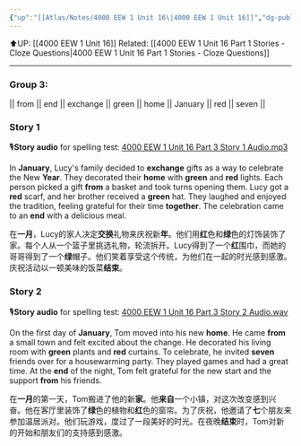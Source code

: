 ```yaml
---
{"up":"[[Atlas/Notes/4000 EEW 1 Unit 16\|4000 EEW 1 Unit 16]]","dg-publish":true,"permalink":"/atlas/notes/4000-eew-1-unit-16-part-3-stories/","dgPassFrontmatter":true}
---
```


⬆️UP: [[4000 EEW 1 Unit 16]]
Related: [[4000 EEW 1 Unit 16 Part 1 Stories - Cloze Questions\|4000 EEW 1 Unit 16 Part 1 Stories - Cloze Questions]]

---
### Group 3: 
|| from || end || exchange || green || home || January || red || seven ||

### Story 1
🎙️**Story audio** for spelling test: [4000 EEW 1 Unit 16 Part 3 Story 1 Audio.mp3](https://drive.google.com/file/d/1KeTPg43LYQ5sf2eVMbVZznexkLpDne3J/view?usp=drive_link)

In **January**, Lucy's family decided to **exchange** gifts as a way to celebrate the New **Year**. They decorated their **home** with **green** and **red** lights. Each person picked a gift **from** a basket and took turns opening them. Lucy got a **red** scarf, and her brother received a **green** hat. They laughed and enjoyed the tradition, feeling grateful for their time **together**. The celebration came to an **end** with a delicious meal.

在**一月**，Lucy的家人决定**交换**礼物来庆祝新**年**。他们用**红**色和**绿**色的灯饰装饰了家。每个人从一个篮子里挑选礼物，轮流拆开。Lucy得到了一个**红**围巾，而她的哥哥得到了一个**绿**帽子。他们笑着享受这个传统，为他们在一起的时光感到感激。庆祝活动以一顿美味的饭菜**结束**。


### Story 2
🎙️**Story audio** for spelling test: [4000 EEW 1 Unit 16 Part 3 Story 2 Audio.wav](https://drive.google.com/file/d/1mML-sbLyH4lkUy1w7Ibw4ch26UV7UA32/view?usp=drive_link)

On the first day of **January**, Tom moved into his new **home**. He came **from** a small town and felt excited about the change. He decorated his living room with **green** plants and **red** curtains. To celebrate, he invited **seven** friends over for a housewarming party. They played games and had a great time. At the **end** of the night, Tom felt grateful for the new start and the support **from** his friends.

在**一月**的第一天，Tom搬进了他的新**家**。他**来自**一个小镇，对这次改变感到兴奋。他在客厅里装饰了**绿**色的植物和**红**色的窗帘。为了庆祝，他邀请了**七**个朋友来参加温居派对。他们玩游戏，度过了一段美好的时光。在夜晚**结束**时，Tom对新的开始和朋友们的支持感到感激。